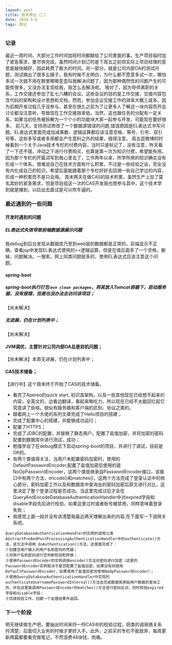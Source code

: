 ```yaml
---
layout: post
title: 技术周记（二）
date: 2018-5-6
tags: 周记
---
```


### 记录
  最近一周时间，大部分工作时间加班时间都献给了公司里面的事。生产项目临时加了紧急需求，要尽快完成，虽然时间计划订的是下周五之前但实际上项目经理的意思是越快越好，因此耗费了极大的时间。另一部分，就是公司内部OA的测试问题，测试搞出了很多幺蛾子。我有时候不太明白，为什么都不愿意多试一次，哪怕多试一次就不用在群里唧唧歪歪叫我解决问题了，因为那种偶然性的问题产生的可能性很多，又没办法复现给我，我怎么去解决呢。
  哦对了，因为导师离职的关系，工作交接还参加了乱七八糟的会议。这些会议的目的是工作交接，交接内容包含代码的架构和设计思想和文档，然而，参加会议交接工作的效率大概三成多。因为前期开发过程几乎没参与，甚至在很久之前为了让更多人了解这一块内容而开会讨论都没注意听，导致现在工作交接效率低。当然，这也跟任务的分配有一定关系，如果当初任务被拆解为一个个小的功能块大家一起参与开发，可能现在要好很多。
  前几天，支持测试修改了一个数据源错误的问题,错误原因是EL表达式书写问题。EL表达式里面完成加减乘数、逻辑运算都应该注意空格、等号、引号、双引号等，这些多写或者多用都会产生意料之外的结果，值得注意。
  周五逛微博的时候看到一个关于Java技术专栏的付费内容，当时只是标记了，没有注意，昨天看了一下还不错，冲动之下进行付费购买，也算是第一次为知识付费，希望能有用。因为那个专栏的开篇词写到我心里去了，工作两年以来，所学所用的知识确实没有形成一个体系，很难说自己在技术方面有什么积累，不过是一些经验之谈，完全没有内化成自己的知识。希望后面能跟着那个专栏好好去回溯一些自己学过的内容，形成一种积累而不是只会用。
  周末两天在做CAS的技术积累，虽然生产上加了莫名其妙的紧急需求，但是项目组这一次的CAS开发我也想参与其中，这个技术学到就是赚到，以后出去面试是可以吹牛逼的。

### 最近遇到的一些问题
#### 开发时遇到的问题
##### EL表达式失效导致前端数据源展示问题
  我debug到后台发现从数据库乃至到web层的数据都是正常的，前端显示不正确，查看jsp中发现EL表达式使用的==逻辑运算，但是在值后面多了一个空格，删掉，问题解决。一搜索，网上同类问题挺多的，使用EL表达式应该注意这个问题。

#### spring-boot
##### spring-boot执行打包 `mvn clean packagee`，将其放入Tomcat容器下，启动服务器，没有报错，但是也没办法去访问该项目；
 【尚未解决】
##### 无进展，仍在计划列表中；
 【尚未解决】 
#### JVM调优，主要针对公司内部OA总是宕机问题；
 【尚未解决】本周无进展，仍在计划列表中；
#### CAS技术储备；
  【进行中】这个周末终于开始了CAS的技术储备。
  - 看完了Apereo的quick start, 初识其架构，以及一些其他现在已经想不起来的内容，全英文的，边看边翻译，看起来略吃力，所以现在已经不太能回忆起它究竟讲了些啥。貌似有服务器和客户端的区别、协议之类的。
  - 跟着网上一个大佬的系列文章完成了Hello项目的搭建；
  - 完成了配置中心的搭建，并能够成功运行；
  - 配置了HTTPS；
  - 完成了JDBC的配置，并替换了静态用户。配置了盐值加密，并将加密的密码配置到数据库中进行测试，成功；
  - 勉强学会了在debug模式下启动spring-boot的项目，并进行了调试，目前是OK的。
  - 有两个类值得关注，当用户未配置密码加密时，使用的DefaultPasswordEncoder,配置了盐值加密后使用的是NoOpPasswordEncoder，这两个类皆继承自PasswordEncoder接口，该接口中有两个方法，encode()和matches()，这两个方法完成了登录认证中的核心部分，密码加密工作以及和数据库中查询出的密码加密后原文进行对比，这里决定了整个登录过程是否成功。当这里完成过后才会在QueryAndEncodeDatabaseAuthenticationHandler中对expired字段和disable字段先后进行校验，如果这里过时或者账号被禁用，同样意味着登录失败；
  - 我感觉上面一段并没有讲清楚我最近两天理解出来的内容,在下面写一下调用关系吧。

```
QueryDatabaseAuthenticationHandler的实例的调用父类AbstractPreAndPostProcessingAuthenticationHandler中的authenticate()方法，该方法中调用 doAuthentication()方法，这里面完成了：
①创建含用户输入的用户名和密码的凭据；
②对用户名和密码进行空判断校验和转换；
③使用PasswordEncoder的实例调用encode()方法对密码进行加密（这里的PasswordEncoder实例取决于是否配置了盐值加密，如果没有则使用DefaultPasswordEncoder，如果使用了盐值加密则使用NoOpPasswordEncoder）；
④使用QueryDatabaseAuthenticationHandler中实现的authenticateUsernamePasswordInternal()方法去完成数据库原始用户数据的查询工作，并在这里面调用PasswordEncoder的matches()方法进行密码比对，同时校验expired字段和disable字段；
⑤完成校验工作，创建一个处理结果并返回。

```

### 下一个阶段
  明天继续做生产吧。要抽出时间来捋一捋CAS中的校验过程，把类的调用搞关系捋清楚，后面切入业务的时候才更好入手。此外，之前买的专栏不能放弃，每周更新两篇都要看完做笔记，不然浪费48块钱，肉痛。